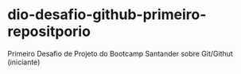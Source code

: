 # dio-desafio-github-primeiro-repositporio
Primeiro Desafio de Projeto do Bootcamp Santander sobre Git/Githut (iniciante)
